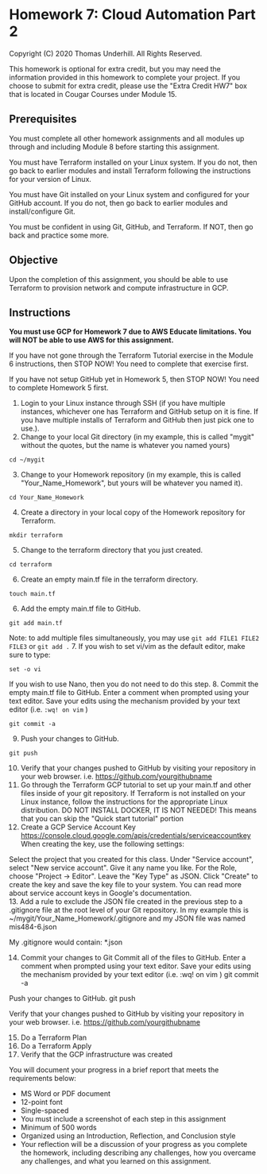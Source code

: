 # Homework 7: Cloud Automation Part 2
Copyright (C) 2020 Thomas Underhill.  All Rights Reserved.

This homework is optional for extra credit, but you may need the information provided in this homework to complete your project.  If you choose to submit for extra credit, please use the "Extra Credit HW7" box that is located in Cougar Courses under Module 15.

## Prerequisites

You must complete all other homework assignments and all modules up through and including Module 8 before starting this assignment.

You must have Terraform installed on your Linux system.  If you do not, then go back to earlier modules and install Terraform following the instructions for your version of Linux.

You must have Git installed on your Linux system and configured for your GitHub account.  If you do not, then go back to earlier modules and install/configure Git.

You must be confident in using Git, GitHub, and Terraform.  If NOT, then go back and practice some more.

## Objective
Upon the completion of this assignment, you should be able to use Terraform to provision network and compute infrastructure in GCP.  

## Instructions
**You must use GCP for Homework 7 due to AWS Educate limitations.  You will NOT be able to use AWS for this assignment.**

If you have not gone through the Terraform Tutorial exercise in the Module 6 instructions, then STOP NOW!  You need to complete that exercise first.

If you have not setup GitHub yet in Homework 5, then STOP NOW!  You need to complete Homework 5 first.

1. Login to your Linux instance through SSH (if you have multiple instances, whichever one has Terraform and GitHub setup on it is fine.  If you have multiple installs of Terraform and GitHub then just pick one to use.).
2. Change to your local Git directory (in my example, this is called "mygit" without the quotes, but the name is whatever you named yours)
```
cd ~/mygit
```
3. Change to your Homework repository (in my example, this is called "Your_Name_Homework", but yours will be whatever you named it).
```
cd Your_Name_Homework
```
4. Create a directory in your local copy of the Homework repository for Terraform.
```
mkdir terraform
```
5. Change to the terraform directory that you just created.
```
cd terraform
```
6. Create an empty main.tf file in the terraform directory.
```
touch main.tf
```
6. Add the empty main.tf file to GitHub.
```
git add main.tf
```
Note: to add multiple files simultaneously, you may use ```git add FILE1 FILE2 FILE3``` or ```git add .```
7. If you wish to set vi/vim as the default editor, make sure to type:
```
set -o vi
```
If you wish to use Nano, then you do not need to do this step.
8. Commit the empty main.tf file to GitHub.  Enter a comment when prompted using your text editor.  Save your edits using the mechanism provided by your text editor (i.e. ```:wq! on vim``` )<br>
```
git commit -a
```
9. Push your changes to GitHub.
```
git push
```
10. Verify that your changes pushed to GitHub by visiting your repository in your web browser.  i.e. https://github.com/yourgithubname
11. Go through the Terraform GCP tutorial to set up your main.tf and other files inside of your git repository.  If Terraform is not installed on your Linux instance, follow the instructions for the appropriate Linux distribution.  DO NOT INSTALL DOCKER, IT IS NOT NEEDED!  This means that you can skip the "Quick start tutorial" portion
12. Create a GCP Service Account Key
https://console.cloud.google.com/apis/credentials/serviceaccountkey
When creating the key, use the following settings:

Select the project that you created for this class.
Under "Service account", select "New service account".
Give it any name you like.
For the Role, choose "Project -> Editor".
Leave the "Key Type" as JSON.
Click "Create" to create the key and save the key file to your system.
You can read more about service account keys in Google's documentation.<br>
13. Add a rule to exclude the JSON file created in the previous step to a .gitignore file at the root level of your Git repository.  In my example this is ~/mygit/Your_Name_Homework/.gitignore
and my JSON file was named mis484-6.json

My .gitignore would contain:
*.json

14. Commit your changes to Git
Commit all of the files to GitHub. Enter a comment when prompted using your text editor. Save your edits using the mechanism provided by your text editor (i.e. :wq! on vim )
git commit -a

Push your changes to GitHub.
git push

Verify that your changes pushed to GitHub by visiting your repository in your web browser. i.e. https://github.com/yourgithubname

15. Do a Terraform Plan
16. Do a Terraform Apply
17. Verify that the GCP infrastructure was created

You will document your progress in a brief report that meets the requirements below:
<ul>
  <li>MS Word or PDF document
  <li>12-point font
  <li>Single-spaced
  <li>You must include a screenshot of each step in this assignment
  <li>Minimum of 500 words
  <li>Organized using an Introduction, Reflection, and Conclusion style
  <li>Your reflection will be a discussion of your progress as you complete the homework, including describing any challenges, how you overcame any challenges, and what you learned on this assignment.
</ul>
